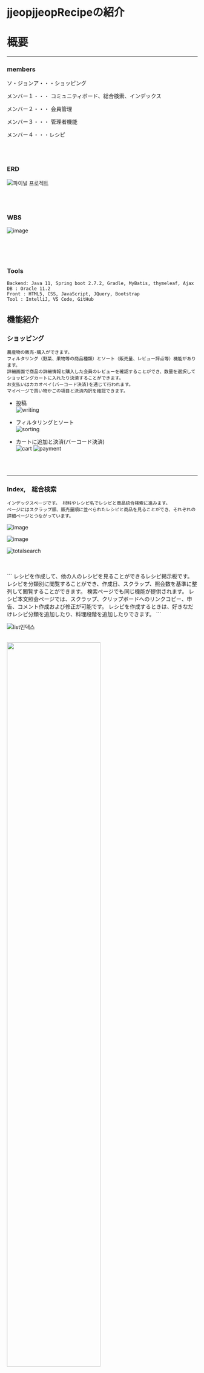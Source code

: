 # jjeopjjeopRecipeの紹介



# 概要

---


### members

ソ・ジョンア・・・ショッピング

メンバー１・・・ コミュニティボード、総合検索、インデックス

メンバー２・・・ 会員管理

メンバー３・・・ 管理者機能

メンバー４・・・レシピ


<br>
<br>

### ERD
![파이널 프로젝트](https://user-images.githubusercontent.com/105467839/188069078-1b7e0755-9fef-4309-9451-e626806ac409.png)


<br>
<br>

### WBS
![image](https://user-images.githubusercontent.com/96387509/194100473-5a76aad5-233c-4465-8c0e-01ac86f52a4a.png)

<br>
<br></br>

### Tools

```
Backend: Java 11, Spring boot 2.7.2, Gradle, MyBatis, thymeleaf, Ajax
DB : Oracle 11.2
Front : HTML5, CSS, JavaScript, JQuery, Bootstrap
Tool : IntelliJ, VS Code, GitHub
```

機能紹介
---
### ショッピング
```
農産物の販売·購入ができます。 
フィルタリング（野菜、果物等の商品種類）とソート（販売量、レビュー評点等）機能があります。
詳細画面で商品の詳細情報と購入した会員のレビューを確認することができ、数量を選択してショッピングカートに入れたり決済することができます。
お支払いはカカオペイ(バーコード決済)を通じて行われます。 
マイページで買い物かごの項目と決済内訳を確認できます。
```
- 投稿  
  ![writing](https://user-images.githubusercontent.com/118463057/219688331-50232824-4e72-4fb6-be02-2bd7ed069f91.gif)


- フィルタリングとソート  
 ![sorting](https://user-images.githubusercontent.com/118463057/219687779-6e0716e1-16b5-40be-a41a-2dec656b70ef.gif)



- カートに追加と決済(バーコード決済)  
  ![cart](https://user-images.githubusercontent.com/118463057/219686541-24f02adc-8335-4f4a-8626-983a53de7dff.gif)
![payment](https://user-images.githubusercontent.com/118463057/219686983-2c5a04c8-1a85-4ef2-8dd6-f9fd42d4cd7c.gif)
 
<br>
<br>

---


### Index,　総合検索

```
インデックスページです。 材料やレシピ名でレシピと商品統合検索に進みます。 
ページにはスクラップ順、販売量順に並べられたレシピと商品を見ることができ、それぞれの詳細ページとつながっています。
```

![image](https://user-images.githubusercontent.com/96387509/187108033-b7a94b25-0476-4ac4-a145-4c8223e9fe3f.png)

![image](https://user-images.githubusercontent.com/96387509/187108076-ddc30e07-4470-4e8e-a42f-4f8b62f43a47.png)

![totalsearch](https://user-images.githubusercontent.com/96387509/187107594-cc21a5a4-f2d1-46e9-9ca4-774d64b6236a.gif)

<br>
<br>
```
レシピを作成して、他の人のレシピを見ることができるレシピ掲示板です。
レシピを分類別に閲覧することができ、作成日、スクラップ、照会数を基準に整列して閲覧することができます。
検索ページでも同じ機能が提供されます。
レシピ本文照会ページでは、スクラップ、クリップボードへのリンクコピー、申告、コメント作成および修正が可能です。
レシピを作成するときは、好きなだけレシピ分類を追加したり、料理段階を追加したりできます。
```

  
  ![list인덱스](https://user-images.githubusercontent.com/101542378/188267504-b63a69ff-1208-4186-9d6d-4a945050d3d7.png)
  <br>
  <br>

 
  <img src="https://user-images.githubusercontent.com/101542378/188267560-4b54d3a5-80ce-4644-b89a-60e11be7252b.gif" width="70%" />
  <br>
  <br>


  <img src="https://user-images.githubusercontent.com/101542378/188267631-e5c4c2dd-2000-484c-8883-312e3db0712c.gif" width="70%" />
  <br>
  <br>

  
  <img src="https://user-images.githubusercontent.com/101542378/188267637-7e34a73f-bf36-47c0-9d90-7003e913adff.gif" width="70%" />
  <br>
  <br>
  
  <img src="https://user-images.githubusercontent.com/101542378/188267645-bc750ab6-3ca2-4530-9fda-f58816ace965.gif" width="70%" />
  <br>
  <br>

  <img src="https://user-images.githubusercontent.com/101542378/188267660-989c3016-9730-40a3-aeb2-492384d8fee2.gif" width="70%" />
  <br>
  <br>


### コミュニティ掲示板

```
カテゴリごとにライティング様式が異なるのが、この掲示板の中核機能です。
その他に詳細検索、いいね、コメント機能があります
```

- 掲示板 index

  ![image](https://user-images.githubusercontent.com/96387509/187107964-d46ef565-df77-4bd7-96a7-0cff70a388fb.png)
  <br>
  <br>


  ![communityform](https://user-images.githubusercontent.com/96387509/187107512-dddabc56-4b8b-49b9-afda-9154eae8e982.gif)
  <br>
  <br>

  ![communityformDetialSearch](https://user-images.githubusercontent.com/96387509/187107660-24b067df-7ccf-4bdc-a585-a469e451e97e.gif)
  <br>
  <br>

  ![communityComment](https://user-images.githubusercontent.com/96387509/187107765-746cbcf5-39e5-4a91-b9e6-064e630ba517.gif)

<br>
<br>

---
### 会員
```
レシピの作成やショッピングなどを利用するためには会員登録が必須です。無効な値を記入した場合、会員登録はできません。
ID/パスワード検索を通じて登録時に記載したIDとパスワードを探すことができます。DBに保存されたID、パスワードと同じ値の場合、ログインすることができます。
```

  ![signup](https://user-images.githubusercontent.com/105467839/188056426-d89996c9-98be-4069-9598-38a1ae8957d1.gif)

  ![findId](https://user-images.githubusercontent.com/105467839/188068581-953f39fb-0cdd-4761-a251-cb702c2cf4b0.gif)

  ![login](https://user-images.githubusercontent.com/105467839/188068163-30beb130-daea-4312-80ad-d44533e21377.gif)

---
### マイページ
```
ログイン後、マイページでパスワード及び個人情報を修正することが、できます。また、マイページで自身のスクラップ、自身のレシピ、自身の投稿、カート、購入履歴を閲覧することができ、リンクを通じてその投稿に移動することができます。IDとパスワードを入力して会員退会ができます。
```
  ![mypageEdit](https://user-images.githubusercontent.com/105467839/188057279-0b885436-df50-4fe4-9a87-68beb67ece7c.gif)

  ![myPages](https://user-images.githubusercontent.com/105467839/188058764-4e7c41c8-e393-4351-a691-5dcdd7b9d467.gif)

  ![myAccount](https://user-images.githubusercontent.com/105467839/188057583-10e2b73d-56a3-4342-aba8-6b9a45e43d62.gif)
  <br>
  <br>

---
### 管理者

```
- 会員管理
  全会員リスト、会員詳細表示、会員退会
- レシピ管理
  全レシピリスト(違反の報告順)、レシピ削除、レシピ詳細を見る
- 販売者管理
  販売者申請リスト、販売者承認、販売者承認取り消し
- 掲示板管理
  掲示物全体リスト(違反の報告順)、掲示物詳細表示、掲示物削除
- 販売者登録
  出品者登録ページ
```


  ![메인](https://user-images.githubusercontent.com/104446775/187861254-35e6ce54-bdd1-4808-ba35-7165601de7d7.PNG)


  ![회원관리페이지](https://user-images.githubusercontent.com/104446775/187858549-9923b987-19ca-483c-9e4e-a23d115ce018.PNG)
  ![회원詳細페이지](https://user-images.githubusercontent.com/104446775/187858943-ac621238-15e3-4908-aca1-f69749f8559f.PNG)
  ![아이디 검색결과](https://user-images.githubusercontent.com/104446775/187859202-3766608e-c0cb-4fcd-a2d0-4d46e2799f3a.PNG)


  ![레시피관리1](https://user-images.githubusercontent.com/104446775/187859457-59469cf1-50ef-45b4-9f6b-06496a1b4a1d.PNG)


  ![판매자관리 승인목록](https://user-images.githubusercontent.com/104446775/187859907-4c4bc289-f7c0-4e40-a163-71e509c5b417.PNG)
  ![판매자관리 승인취소](https://user-images.githubusercontent.com/104446775/187860013-35a2c2ed-a07a-4b64-a3fb-63c003925a1e.PNG)


  ![게시판 목록](https://user-images.githubusercontent.com/104446775/187860596-84e1b102-8ebf-4eb7-a3db-866a56be9fb4.PNG)


  ![판매자 등록](https://user-images.githubusercontent.com/104446775/187862654-8468e730-5f0e-4320-a0c2-0f07a869da66.PNG)